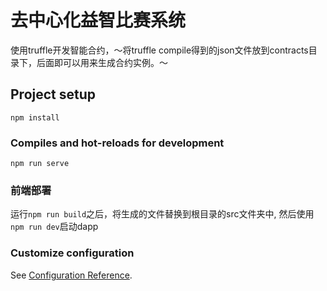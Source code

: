 # 去中心化益智比赛系统

使用truffle开发智能合约，～将truffle compile得到的json文件放到contracts目录下，后面即可以用来生成合约实例。～

## Project setup
```
npm install
```

### Compiles and hot-reloads for development
```
npm run serve
```

### 前端部署

运行`npm run build`之后，将生成的文件替换到根目录的src文件夹中, 然后使用`npm run dev`启动dapp

### Customize configuration
See [Configuration Reference](https://cli.vuejs.org/config/).
